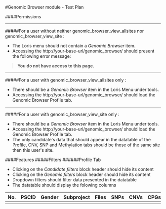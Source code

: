 #Genomic Browser module - Test Plan

####Permissions
***

#####For a user without neither genomic_browser_view_allsites nor genomic_browser_view_site :

- The Loris menu should not contain a *Genomic Browser* item.
- Accessing the http://your-base-url/genomic_browser/ should present the following error message: 

> **You do not have access to this page.**  


***

#####For a user with genomic_browser_view_allsites only :

- There should be a *Genomic Browser* item in the Loris Menu under tools.
- Accessing the http://your-base-url/genomic_browser/ should load the Genomic Browser Profile tab.

***

#####For a user with genomic_browser_view_site only :

- There should be a *Genomic Browser* item in the Loris Menu under tools.
- Accessing the http://your-base-url/genomic_browser/ should load the Genomic Browser Profile tab.
- The only candidate's data that should appear in the datatable of the Profile, CNV,  SNP and Methylation tabs should be those of the same site then this user's site.


####Features
#####Filters 
######Profile Tab
- Clicking on the *Candidate filters* block header should hide its content
- Clicking on the *Genomic filters* block header should hide its content
- Dropdown filters should filter data presented in the datatable
- The datatable should display the folowing columns

| No. | PSCID | Gender | Subproject | Files | SNPs | CNVs | CPGs |
| ---| --- | ---| --- | ---| --- | ---| ---|
| | | | | | | | |
